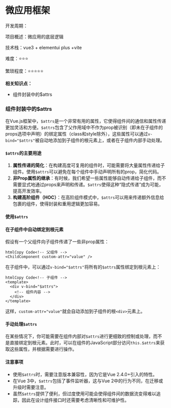 # 微应用框架

开发周期：

项目概述：微应用的底层逻辑

技术栈：vue3 + elementui plus +vite

难度：⭐⭐⭐

繁琐程度：⭐⭐⭐⭐⭐

**相关知识点：**

- 组件封装中的$attrs

### 组件封装中的$attrs

在Vue.js框架中，`$attrs`是一个非常有用的属性，它使得组件间的通信和属性传递更加灵活和方便。`$attrs`包含了父作用域中不作为prop被识别（即未在子组件的props选项中声明）的绑定属性（class和style除外），这些属性可以通过`v-bind="$attrs"`被自动地添加到子组件的根元素上，或者在子组件内部手动处理。

#### `$attrs`的主要用途

1. **属性传递的简化**：在构建高度可复用的组件时，可能需要将大量属性传递给子组件。使用`$attrs`可以避免在每个组件中手动声明所有的prop，简化代码。
2. **非Prop属性的继承**：有时候，我们希望一些属性能够自动传递给子组件，而不需要显式地通过props来声明和传递。`$attrs`使得这种“隐式传递”成为可能，提高开发效率。
3. **构建高阶组件（HOC）**：在高阶组件模式中，`$attrs`可以用来传递额外信息给包裹的组件，使得封装和重用逻辑更加容易。

#### 使用`$attrs`

#### 在子组件中自动绑定到根元素

假设有一个父组件向子组件传递了一些非prop属性：

```
htmlCopy Code<!-- 父组件 -->
<ChildComponent custom-attr="value" />
```

在子组件中，可以通过`v-bind="$attrs"`将所有的`$attrs`属性绑定到根元素上：

```
htmlCopy Code<!-- 子组件 -->
<template>
  <div v-bind="$attrs">
    <!-- 组件内容 -->
  </div>
</template>
```

这样，`custom-attr="value"`就会自动添加到子组件的根`<div>`元素上。

#### 手动处理`$attrs`

在某些情况下，你可能需要在组件内部对`$attrs`进行更细致的控制或处理，而不是直接绑定到根元素。此时，可以在组件的JavaScript部分访问`this.$attrs`来获取这些属性，并根据需要进行操作。

#### 注意事项

- 使用`$attrs`时，需要注意版本兼容性，因为它是Vue 2.4.0+引入的特性。
- 在Vue 3中，`$attrs`包括了事件监听器，这与Vue 2中的行为不同，在迁移或升级时需要注意。
- 虽然`$attrs`提供了便利，但过度使用可能会使得组件间的数据流变得难以追踪，因此在设计组件接口时还需要考虑清晰性和可维护性。